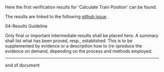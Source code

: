 Here the first verification results for 'Calculate Train Position' can be found.

The results are linked to the following [github issue](https://github.com/openETCS/validation/issues/227).

04-Results Guideline

Only final or important intermediate results shall be placed here. A
summary shall list what has been proved, resp., established. This is
to be supplemented by evidence or a description how to (re-)produce
the evidence on demand, depending on the process and methods employed.

----
end of document
